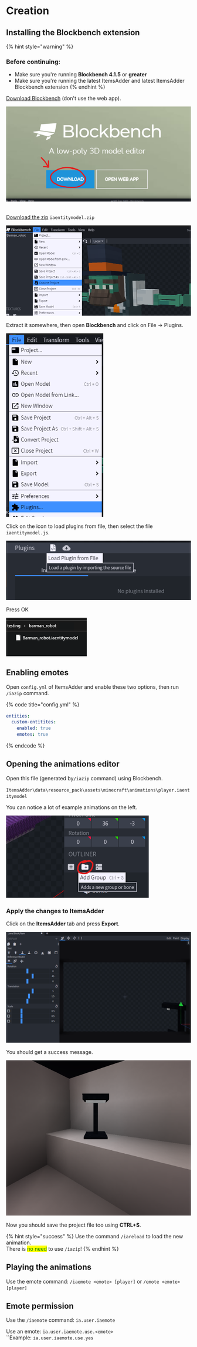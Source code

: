 # Creation

## Installing the Blockbench extension

{% hint style="warning" %}
### Before continuing:

* Make sure you're running **Blockbench 4.1.5** or **greater**
* Make sure you're running the latest ItemsAdder and latest ItemsAdder Blockbench extension
{% endhint %}

[Download Blockbench](https://www.blockbench.net/) (don't use the web app).

![](<../../../.gitbook/assets/image (98) (1).png>)

\
[Download the zip](https://github.com/LoneDev6/itemsadder-entity/releases) `iaentitymodel.zip`

![](<../../../.gitbook/assets/image (61).png>)

Extract it somewhere, then open **Blockbench** and click on File -> Plugins.

![](<../../../.gitbook/assets/image (48) (1) (1).png>)

Click on the icon to load plugins from file, then select the file `iaentitymodel.js`.

![](<../../../.gitbook/assets/image (74) (1) (1).png>)

Press OK

![](<../../../.gitbook/assets/image (71).png>)

## Enabling emotes

Open `config.yml` of ItemsAdder and enable these two options, then run `/iazip` command.

{% code title="config.yml" %}
```yaml
entities:
  custom-entitites:
    enabled: true
    emotes: true
```
{% endcode %}

## Opening the animations editor

Open this file (generated by`/iazip` command) using Blockbench.

`ItemsAdder\data\resource_pack\assets\minecraft\animations\player.iaentitymodel`

You can notice a lot of example animations on the left.

![](<../../../.gitbook/assets/image (98).png>)

### Apply the changes to ItemsAdder

Click on the **ItemsAdder** tab and press **Export**.

![](<../../../.gitbook/assets/image (100).png>)

You should get a success message.

![](<../../../.gitbook/assets/image (81).png>)

Now you should save the project file too using **CTRL+S**.

{% hint style="success" %}
Use the command `/iareload` to load the new animation.\
There is <mark style="color:green;">no need</mark> to use `/iazip`!
{% endhint %}

## Playing the animations

Use the emote command: `/iaemote <emote> [player]` or `/emote <emote> [player]`

## Emote permission

Use the `/iaemote` command: `ia.user.iaemote`

Use an emote: `ia.user.iaemote.use.<emote>`\
``Example: `ia.user.iaemote.use.yes`
